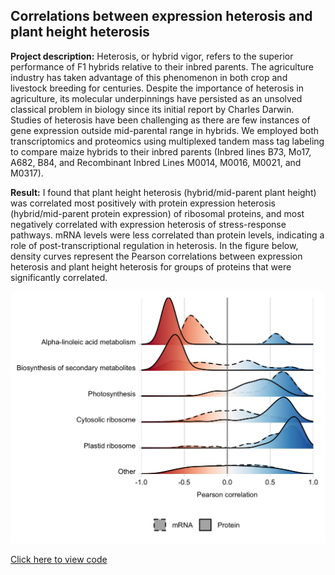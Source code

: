 ## Correlations between expression heterosis and plant height heterosis

**Project description:** Heterosis, or hybrid vigor, refers to the superior performance of F1 hybrids relative to their inbred parents. The agriculture industry has taken advantage of this phenomenon in both crop and livestock breeding for centuries. Despite the importance of heterosis in agriculture, its molecular underpinnings have persisted as an unsolved classical problem in biology since its initial report by Charles Darwin. Studies of heterosis have been challenging as there are few instances of gene expression outside mid-parental range in hybrids. We employed both transcriptomics and proteomics using multiplexed tandem mass tag labeling to compare maize hybrids to their inbred parents (Inbred lines B73, Mo17, A682, B84, and Recombinant Inbred Lines M0014, M0016, M0021, and M0317).

**Result:** I found that plant height heterosis (hybrid/mid-parent plant height) was correlated most positively with protein expression heterosis (hybrid/mid-parent protein expression) of ribosomal proteins, and most negatively correlated with expression heterosis of stress-response pathways. mRNA levels were less correlated than protein levels, indicating a role of post-transcriptional regulation in heterosis. In the figure below, density curves represent the Pearson correlations between expression heterosis and plant height heterosis for groups of proteins that were significantly correlated.

<img src="images/correlations2.jpg?raw=true"/>

[Click here to view code](https://github.com/devonbirdseye/HeterosisManuscript/blob/master/DataAnalyses.Rmd)
